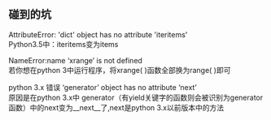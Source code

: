 

## 碰到的坑
AttributeError: 'dict' object has no attribute 'iteritems'<br>
Python3.5中：iteritems变为items <br>

NameError:name ‘xrange’ is not defined<br>
若你想在python 3中运行程序，将xrange( )函数全部换为range( )即可<br>

python 3.x 错误 ‘generator’ object has no attribute ‘next’ <br>
原因是在python 3.x中 generator（有yield关键字的函数则会被识别为generator函数）中的next变为__next__了,next是python 3.x以前版本中的方法 <br>
